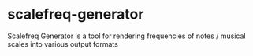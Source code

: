 # scalefreq-generator
Scalefreq Generator is a tool for rendering frequencies of notes / musical scales into various output formats
